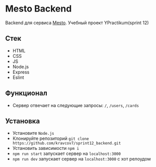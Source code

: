 
# Mesto Backend
Backend для сервиса [Mesto](https://kravcov7.github.io/sprint11/). Учебный проект YPractikum(sprint 12)

## Стек
+ HTML
+ CSS
+ JS
+ Node.js
+ Express
+ Eslint

## Функционал 
- Сервер отвечает на следующие запросы: `/`, `/users`, `/cards`

## Установка
- Установите `Node.js`
- Клонируйте репозиторий `git clone https://github.com/kravcov7/sprint12_backend.git`
- Установить зависимости `npm i`
- `npm run start` запускает сервер на `localhost:3000`
- `npm run dev` запускает сервер на `localhost:3000` с хот релоудом
